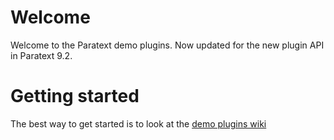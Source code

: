 # Welcome

Welcome to the Paratext demo plugins. Now updated for the new plugin API in Paratext 9.2.

# Getting started

The best way to get started is to look at the [demo plugins wiki](https://github.com/ubsicap/paratext_demo_plugins/wiki)